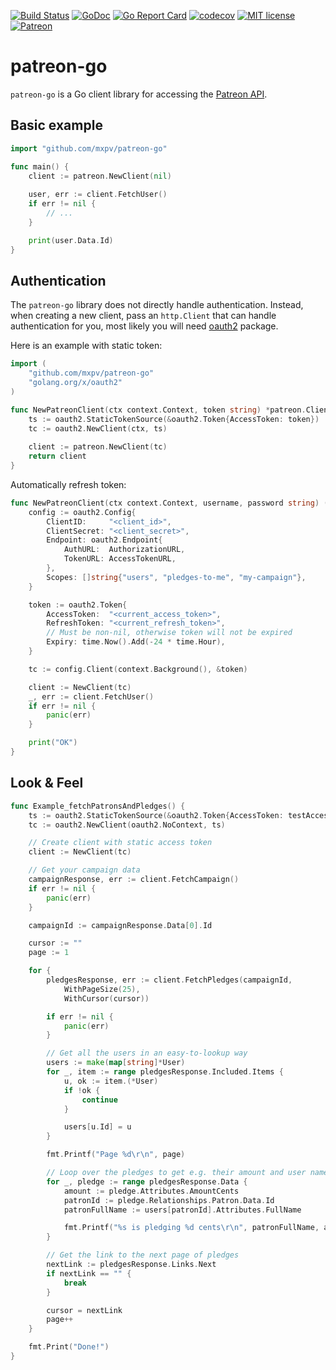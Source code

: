 [![Build Status](https://travis-ci.org/mxpv/patreon-go.svg?branch=master)](https://travis-ci.org/mxpv/patreon-go)
[![GoDoc](https://godoc.org/github.com/mxpv/patreon-go?status.svg)](https://godoc.org/github.com/mxpv/patreon-go/)
[![Go Report Card](https://goreportcard.com/badge/github.com/mxpv/patreon-go)](https://goreportcard.com/report/github.com/mxpv/patreon-go)
[![codecov](https://codecov.io/gh/mxpv/patreon-go/branch/master/graph/badge.svg)](https://codecov.io/gh/mxpv/patreon-go)
[![MIT license](https://img.shields.io/badge/license-MIT-blue.svg)](./LICENSE)
[![Patreon](https://img.shields.io/badge/support-patreon-E6461A.svg)](https://www.patreon.com/podsync)


# patreon-go

`patreon-go` is a Go client library for accessing the [Patreon API](https://www.patreon.com/platform/documentation/api).

## Basic example ##

```go
import "github.com/mxpv/patreon-go"

func main() {
	client := patreon.NewClient(nil)
  
	user, err := client.FetchUser()
	if err != nil {
		// ...
	}

	print(user.Data.Id)
}
```

## Authentication ##

The `patreon-go` library does not directly handle authentication. Instead, when creating a new client, pass an `http.Client` that can handle authentication for you, most likely you will need [oauth2](https://github.com/golang/oauth2) package.

Here is an example with static token:

```go
import (
	"github.com/mxpv/patreon-go"
	"golang.org/x/oauth2"
)

func NewPatreonClient(ctx context.Context, token string) *patreon.Client {
	ts := oauth2.StaticTokenSource(&oauth2.Token{AccessToken: token})
	tc := oauth2.NewClient(ctx, ts)
	
	client := patreon.NewClient(tc)
	return client
}
```

Automatically refresh token:

```go
func NewPatreonClient(ctx context.Context, username, password string) (*patreon.Client, error) {
	config := oauth2.Config{
		ClientID:     "<client_id>",
		ClientSecret: "<client_secret>",
		Endpoint: oauth2.Endpoint{
			AuthURL:  AuthorizationURL,
			TokenURL: AccessTokenURL,
		},
		Scopes: []string{"users", "pledges-to-me", "my-campaign"},
	}

	token := oauth2.Token{
		AccessToken:  "<current_access_token>",
		RefreshToken: "<current_refresh_token>",
		// Must be non-nil, otherwise token will not be expired
		Expiry: time.Now().Add(-24 * time.Hour),
	}

	tc := config.Client(context.Background(), &token)

	client := NewClient(tc)
	_, err := client.FetchUser()
	if err != nil {
		panic(err)
	}

	print("OK")
}
```

## Look & Feel ##

```go
func Example_fetchPatronsAndPledges() {
	ts := oauth2.StaticTokenSource(&oauth2.Token{AccessToken: testAccessToken})
	tc := oauth2.NewClient(oauth2.NoContext, ts)

	// Create client with static access token
	client := NewClient(tc)

	// Get your campaign data
	campaignResponse, err := client.FetchCampaign()
	if err != nil {
		panic(err)
	}

	campaignId := campaignResponse.Data[0].Id

	cursor := ""
	page := 1

	for {
		pledgesResponse, err := client.FetchPledges(campaignId,
			WithPageSize(25),
			WithCursor(cursor))

		if err != nil {
			panic(err)
		}

		// Get all the users in an easy-to-lookup way
		users := make(map[string]*User)
		for _, item := range pledgesResponse.Included.Items {
			u, ok := item.(*User)
			if !ok {
				continue
			}

			users[u.Id] = u
		}

		fmt.Printf("Page %d\r\n", page)

		// Loop over the pledges to get e.g. their amount and user name
		for _, pledge := range pledgesResponse.Data {
			amount := pledge.Attributes.AmountCents
			patronId := pledge.Relationships.Patron.Data.Id
			patronFullName := users[patronId].Attributes.FullName

			fmt.Printf("%s is pledging %d cents\r\n", patronFullName, amount)
		}

		// Get the link to the next page of pledges
		nextLink := pledgesResponse.Links.Next
		if nextLink == "" {
			break
		}

		cursor = nextLink
		page++
	}

	fmt.Print("Done!")
}
```
